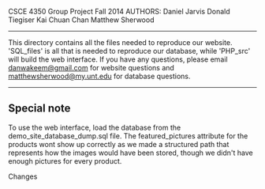 CSCE 4350 Group Project
Fall 2014
AUTHORS: Daniel Jarvis
		 Donald Tiegiser
		 Kai Chuan Chan
		 Matthew Sherwood

-------------------------
This directory contains all the files needed to reproduce our website. 'SQL_files' 
is all that is needed to reproduce our database, while 'PHP_src' will build the web
interface. If you have any questions, please email danwakeem@gmail.com for website
questions and matthewsherwood@my.unt.edu for database questions.

-------------------------
**Special note**
-------------------------
To use the web interface, load the database from the demo_site_database_dump.sql
file. The featured_pictures attribute for the products wont show up correctly
as we made a structured path that represents how the images would have been stored, 
though we didn't have enough pictures for every product.

Changes
